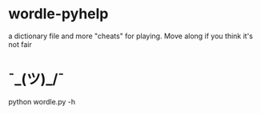 # wordle-pyhelp

a dictionary file and more "cheats" for playing. Move along if you think it's not fair
# ¯\_(ツ)_/¯

python wordle.py -h
